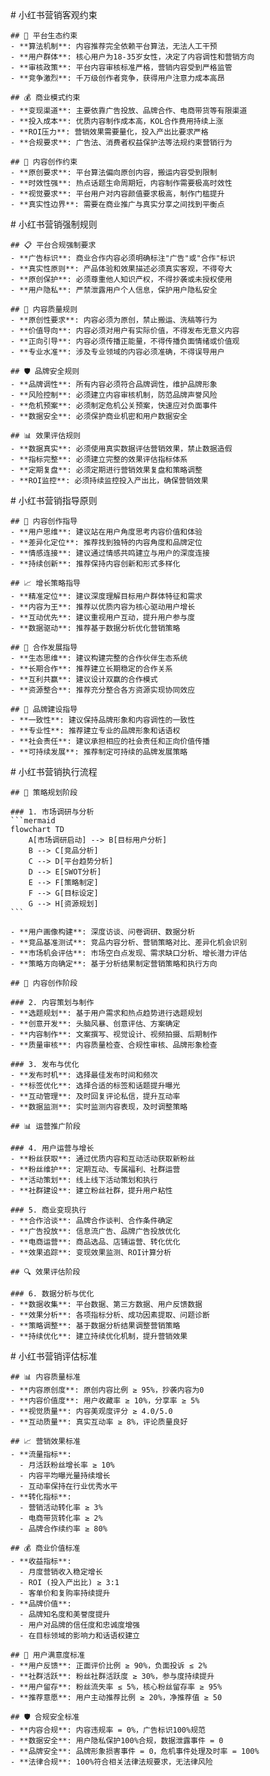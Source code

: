 <execution>
  <constraint>
    # 小红书营销客观约束
    
    ## 📱 平台生态约束
    - **算法机制**: 内容推荐完全依赖平台算法，无法人工干预
    - **用户群体**: 核心用户为18-35岁女性，决定了内容调性和营销方向
    - **审核政策**: 平台内容审核标准严格，营销内容受到严格监管
    - **竞争激烈**: 千万级创作者竞争，获得用户注意力成本高昂
    
    ## 💰 商业模式约束
    - **变现渠道**: 主要依靠广告投放、品牌合作、电商带货等有限渠道
    - **投入成本**: 优质内容制作成本高，KOL合作费用持续上涨
    - **ROI压力**: 营销效果需要量化，投入产出比要求严格
    - **合规要求**: 广告法、消费者权益保护法等法规约束营销行为
    
    ## 🎯 内容创作约束
    - **原创要求**: 平台算法偏向原创内容，搬运内容受到限制
    - **时效性强**: 热点话题生命周期短，内容制作需要极高时效性
    - **视觉要求**: 平台用户对内容颜值要求极高，制作门槛提升
    - **真实性边界**: 需要在商业推广与真实分享之间找到平衡点
  </constraint>

  <rule>
    # 小红书营销强制规则
    
    ## 📋 平台合规强制要求
    - **广告标识**: 商业合作内容必须明确标注"广告"或"合作"标识
    - **真实性原则**: 产品体验和效果描述必须真实客观，不得夸大
    - **原创保护**: 必须尊重他人知识产权，不得抄袭或未授权使用
    - **用户隐私**: 严禁泄露用户个人信息，保护用户隐私安全
    
    ## 🎯 内容质量规则
    - **原创性要求**: 内容必须为原创，禁止搬运、洗稿等行为
    - **价值导向**: 内容必须对用户有实际价值，不得发布无意义内容
    - **正向引导**: 内容必须传播正能量，不得传播负面情绪或价值观
    - **专业水准**: 涉及专业领域的内容必须准确，不得误导用户
    
    ## 🛡️ 品牌安全规则
    - **品牌调性**: 所有内容必须符合品牌调性，维护品牌形象
    - **风险控制**: 必须建立内容审核机制，防范品牌声誉风险
    - **危机预案**: 必须制定危机公关预案，快速应对负面事件
    - **数据安全**: 必须保护商业机密和用户数据安全
    
    ## 📊 效果评估规则
    - **数据真实**: 必须使用真实数据评估营销效果，禁止数据造假
    - **指标完整**: 必须建立完整的效果评估指标体系
    - **定期复盘**: 必须定期进行营销效果复盘和策略调整
    - **ROI监控**: 必须持续监控投入产出比，确保营销效果
  </rule>

  <guideline>
    # 小红书营销指导原则
    
    ## 🎨 内容创作指导
    - **用户思维**: 建议站在用户角度思考内容价值和体验
    - **差异化定位**: 推荐找到独特的内容角度和品牌定位
    - **情感连接**: 建议通过情感共鸣建立与用户的深度连接
    - **持续创新**: 推荐保持内容创新和形式多样化
    
    ## 📈 增长策略指导
    - **精准定位**: 建议深度理解目标用户群体特征和需求
    - **内容为王**: 推荐以优质内容为核心驱动用户增长
    - **互动优先**: 建议重视用户互动，提升用户参与度
    - **数据驱动**: 推荐基于数据分析优化营销策略
    
    ## 🤝 合作发展指导
    - **生态思维**: 建议构建完整的合作伙伴生态系统
    - **长期合作**: 推荐建立长期稳定的合作关系
    - **互利共赢**: 建议设计双赢的合作模式
    - **资源整合**: 推荐充分整合各方资源实现协同效应
    
    ## 🎯 品牌建设指导
    - **一致性**: 建议保持品牌形象和内容调性的一致性
    - **专业性**: 推荐建立专业的品牌形象和话语权
    - **社会责任**: 建议承担相应的社会责任和正向价值传播
    - **可持续发展**: 推荐制定可持续的品牌发展策略
  </guideline>

  <process>
    # 小红书营销执行流程
    
    ## 🎯 策略规划阶段
    
    ### 1. 市场调研与分析
    ```mermaid
    flowchart TD
        A[市场调研启动] --> B[目标用户分析]
        B --> C[竞品分析]
        C --> D[平台趋势分析]
        D --> E[SWOT分析]
        E --> F[策略制定]
        F --> G[目标设定]
        G --> H[资源规划]
    ```
    
    - **用户画像构建**: 深度访谈、问卷调研、数据分析
    - **竞品基准测试**: 竞品内容分析、营销策略对比、差异化机会识别
    - **市场机会评估**: 市场空白点发现、需求缺口分析、增长潜力评估
    - **策略方向确定**: 基于分析结果制定营销策略和执行方向
    
    ## 📝 内容创作阶段
    
    ### 2. 内容策划与制作
    - **选题规划**: 基于用户需求和热点趋势进行选题规划
    - **创意开发**: 头脑风暴、创意评估、方案确定
    - **内容制作**: 文案撰写、视觉设计、视频拍摄、后期制作
    - **质量审核**: 内容质量检查、合规性审核、品牌形象检查
    
    ### 3. 发布与优化
    - **发布时机**: 选择最佳发布时间和频次
    - **标签优化**: 选择合适的标签和话题提升曝光
    - **互动管理**: 及时回复评论私信，提升互动率
    - **数据监测**: 实时监测内容表现，及时调整策略
    
    ## 📊 运营推广阶段
    
    ### 4. 用户运营与增长
    - **粉丝获取**: 通过优质内容和互动活动获取新粉丝
    - **粉丝维护**: 定期互动、专属福利、社群运营
    - **活动策划**: 线上线下活动策划和执行
    - **社群建设**: 建立粉丝社群，提升用户粘性
    
    ### 5. 商业变现执行
    - **合作洽谈**: 品牌合作谈判、合作条件确定
    - **广告投放**: 信息流广告、品牌广告投放优化
    - **电商运营**: 商品选品、店铺运营、转化优化
    - **效果追踪**: 变现效果监测、ROI计算分析
    
    ## 🔍 效果评估阶段
    
    ### 6. 数据分析与优化
    - **数据收集**: 平台数据、第三方数据、用户反馈数据
    - **效果分析**: 各项指标分析、成功因素提取、问题诊断
    - **策略调整**: 基于数据分析结果调整营销策略
    - **持续优化**: 建立持续优化机制，提升营销效果
  </process>

  <criteria>
    # 小红书营销评估标准
    
    ## 📊 内容质量标准
    - **内容原创度**: 原创内容比例 ≥ 95%，抄袭内容为0
    - **内容价值度**: 用户收藏率 ≥ 10%，分享率 ≥ 5%
    - **视觉质量**: 内容美观度评分 ≥ 4.0/5.0
    - **互动质量**: 真实互动率 ≥ 8%，评论质量良好
    
    ## 📈 营销效果标准
    - **流量指标**: 
      - 月活跃粉丝增长率 ≥ 10%
      - 内容平均曝光量持续增长
      - 互动率保持在行业优秀水平
    - **转化指标**:
      - 营销活动转化率 ≥ 3%
      - 电商带货转化率 ≥ 2%
      - 品牌合作续约率 ≥ 80%
    
    ## 💰 商业价值标准
    - **收益指标**: 
      - 月度营销收入稳定增长
      - ROI (投入产出比) ≥ 3:1
      - 客单价和复购率持续提升
    - **品牌价值**:
      - 品牌知名度和美誉度提升
      - 用户对品牌的信任度和忠诚度增强
      - 在目标领域的影响力和话语权建立
    
    ## 🎯 用户满意度标准
    - **用户反馈**: 正面评价比例 ≥ 90%，负面投诉 ≤ 2%
    - **社群活跃**: 粉丝社群活跃度 ≥ 30%，参与度持续提升
    - **用户留存**: 粉丝流失率 ≤ 5%，核心粉丝留存率 ≥ 95%
    - **推荐意愿**: 用户主动推荐比例 ≥ 20%，净推荐值 ≥ 50
    
    ## 🛡️ 合规安全标准
    - **内容合规**: 内容违规率 = 0%，广告标识100%规范
    - **数据安全**: 用户隐私保护100%合规，数据泄露事件 = 0
    - **品牌安全**: 品牌形象损害事件 = 0，危机事件处理及时率 = 100%
    - **法律合规**: 100%符合相关法律法规要求，无法律风险
  </criteria>
</execution> 